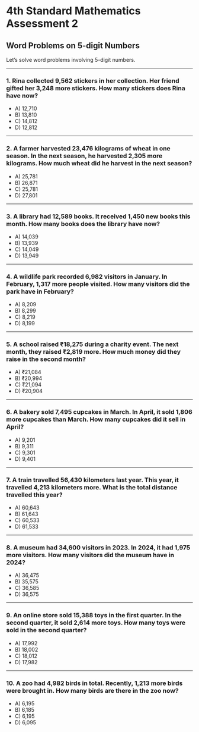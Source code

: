 <!--
marp: true
theme: academic
math: katex
class:
 - invert
-->

# 4th Standard Mathematics Assessment 2
## Word Problems on 5-digit Numbers
Let’s solve word problems involving 5-digit numbers.

---
<!--
header: Word Problems on 5-digit Numbers
-->
### 1. Rina collected 9,562 stickers in her collection. Her friend gifted her 3,248 more stickers. How many stickers does Rina have now?
- A) 12,710
- B) 13,810
- C) 14,812
- D) 12,812

---
### 2. A farmer harvested 23,476 kilograms of wheat in one season. In the next season, he harvested 2,305 more kilograms. How much wheat did he harvest in the next season?
- A) 25,781
- B) 26,871
- C) 25,781
- D) 27,801

---
### 3. A library had 12,589 books. It received 1,450 new books this month. How many books does the library have now?
- A) 14,039
- B) 13,939
- C) 14,049
- D) 13,949

---
### 4. A wildlife park recorded 6,982 visitors in January. In February, 1,317 more people visited. How many visitors did the park have in February?
- A) 8,209
- B) 8,299
- C) 8,219
- D) 8,199

---
### 5. A school raised ₹18,275 during a charity event. The next month, they raised ₹2,819 more. How much money did they raise in the second month?
- A) ₹21,084
- B) ₹20,994
- C) ₹21,094
- D) ₹20,904

---
### 6. A bakery sold 7,495 cupcakes in March. In April, it sold 1,806 more cupcakes than March. How many cupcakes did it sell in April?
- A) 9,201
- B) 9,311
- C) 9,301
- D) 9,401

---
### 7. A train travelled 56,430 kilometers last year. This year, it travelled 4,213 kilometers more. What is the total distance travelled this year?
- A) 60,643
- B) 61,643
- C) 60,533
- D) 61,533

---
### 8. A museum had 34,600 visitors in 2023. In 2024, it had 1,975 more visitors. How many visitors did the museum have in 2024?
- A) 36,475
- B) 35,575
- C) 36,585
- D) 36,575

---
### 9. An online store sold 15,388 toys in the first quarter. In the second quarter, it sold 2,614 more toys. How many toys were sold in the second quarter?
- A) 17,992
- B) 18,002
- C) 18,012
- D) 17,982

---
### 10. A zoo had 4,982 birds in total. Recently, 1,213 more birds were brought in. How many birds are there in the zoo now?
- A) 6,195
- B) 6,185
- C) 6,195
- D) 6,095
